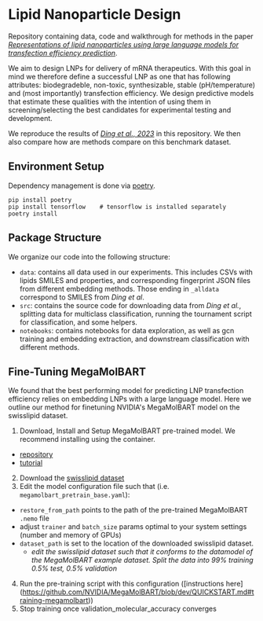 # Lipid Nanoparticle Design

Repository containing data, code and walkthrough for methods in the paper [*Representations of lipid nanoparticles using large language models for transfection efficiency prediction*](https://academic.oup.com/bioinformatics/advance-article/doi/10.1093/bioinformatics/btae342/7684951).

We aim to design LNPs for delivery of mRNA therapeutics. With this goal in mind we therefore define a successful LNP as one that has following attributes: biodegradeble, non-toxic, synthesizable, stable (pH/temperature) and (most importantly) transfection efficiency.
We design predictive models that estimate these qualities with the intention of using them in screening/selecting the best candidates for experimental testing and development.

We reproduce the results of [*Ding et al., 2023*](https://arxiv.org/abs/2308.01402) in this repository. We then also compare how are methods compare on this benchmark dataset.

## Environment Setup

Dependency management is done via [poetry](https://python-poetry.org/).

```
pip install poetry
pip install tensorflow    # tensorflow is installed separately
poetry install
```

## Package Structure

We organize our code into the following structure:
- `data`: contains all data used in our experiments. This includes CSVs with lipids SMILES and properties, and corresponding fingerprint JSON files from different embedding methods. Those ending in `_alldata` correspond to SMILES from *Ding et al*.
- `src`: contains the source code for downloading data from *Ding et al.*, splitting data for multiclass classification, running the tournament script for classification, and some helpers.
- `notebooks`: contains notebooks for data exploration, as well as gcn training and embedding extraction, and downstream classification with different methods.

## Fine-Tuning MegaMolBART 
We found that the best performing model for predicting LNP transfection efficiency relies on embedding LNPs with a large language model. Here we outline our method for finetuning NVIDIA's MegaMolBART model on the swisslipid dataset.

1. Download, Install and Setup MegaMolBART pre-trained model. We recommend installing using the container.
  - [repository](https://github.com/NVIDIA/MegaMolBART)
  - [tutorial](https://docs.nvidia.com/bionemo-framework/0.4.0/notebooks/MMB_GenerativeAI_Inference_with_examples.html) 
2. Download the [swisslipid dataset](https://www.swisslipids.org/)
3. Edit the model configuration file such that (i.e. `megamolbart_pretrain_base.yaml`):
  - `restore_from_path` points to the path of the pre-trained MegaMolBART `.nemo` file
  - adjust `trainer` and `batch_size` params optimal to your system settings (number and memory of GPUs)
  - `dataset_path` is set to the location of the downloaded swisslipid dataset.
    -   *edit the swisslipid dataset such that it conforms to the datamodel of the MegaMolBART example dataset. Split the data into 99% training 0.5% test, 0.5% validation*
4. Run the pre-training script with this configuration ([instructions here] (https://github.com/NVIDIA/MegaMolBART/blob/dev/QUICKSTART.md#training-megamolbart))
5. Stop training once validation_molecular_accuracy converges
  
